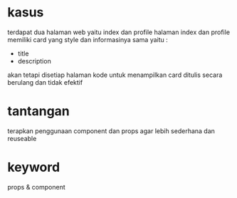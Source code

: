 # kasus 

terdapat dua halaman web yaitu index dan profile
halaman index dan profile memiliki card yang style dan informasinya sama yaitu : 
 - title 
 - description 

 akan tetapi disetiap halaman kode untuk menampilkan card 
 ditulis secara berulang dan tidak efektif


# tantangan

terapkan penggunaan component dan props agar lebih sederhana dan reuseable


# keyword 
props & component